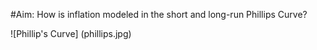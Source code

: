 #Aim: How is inflation modeled in the short and long-run Phillips Curve?

![Phillip's Curve] (phillips.jpg)
